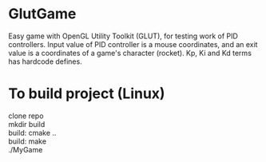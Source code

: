 # GlutGame

Easy game with OpenGL Utility Toolkit (GLUT), for testing work of PID controllers. Input value of PID controller is a mouse coordinates, and an exit value is a coordinates of a game's character (rocket). Kp, Ki and Kd terms has hardcode defines.

# To build project (Linux)
clone repo\
mkdir build\
build: cmake ..\
build: make\
./MyGame
